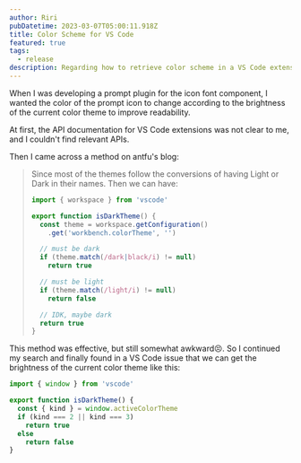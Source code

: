 ```yaml
---
author: Riri
pubDatetime: 2023-03-07T05:00:11.918Z
title: Color Scheme for VS Code
featured: true
tags:
  - release
description: Regarding how to retrieve color scheme in a VS Code extension.
---
```


When I was developing a prompt plugin for the icon font component, I wanted the color of the prompt icon to change according to the brightness of the current color theme to improve readability.

At first, the API documentation for VS Code extensions was not clear to me, and I couldn't find relevant APIs. 

Then I came across a method on antfu's blog:

> Since most of the themes follow the conversions of having Light or Dark in their names. Then we can have:
> 
> ``` js
> import { workspace } from 'vscode'
> 
> export function isDarkTheme() {
>   const theme = workspace.getConfiguration()
>     .get('workbench.colorTheme', '')
> 
>   // must be dark
>   if (theme.match(/dark|black/i) != null)
>     return true
> 
>   // must be light
>   if (theme.match(/light/i) != null)
>     return false
> 
>   // IDK, maybe dark
>   return true
> }
> ```

This method was effective, but still somewhat awkward😣. So I continued my search and finally found in a VS Code issue that we can get the brightness of the current color theme like this:

```js
import { window } from 'vscode'

export function isDarkTheme() {
  const { kind } = window.activeColorTheme
  if (kind === 2 || kind === 3)
    return true
  else
    return false
}
```
